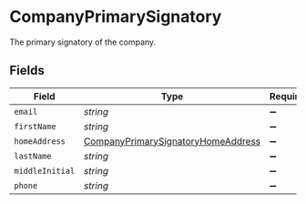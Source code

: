 # CompanyPrimarySignatory

The primary signatory of the company.


## Fields

| Field                                                                                           | Type                                                                                            | Required                                                                                        | Description                                                                                     |
| ----------------------------------------------------------------------------------------------- | ----------------------------------------------------------------------------------------------- | ----------------------------------------------------------------------------------------------- | ----------------------------------------------------------------------------------------------- |
| `email`                                                                                         | *string*                                                                                        | :heavy_minus_sign:                                                                              | N/A                                                                                             |
| `firstName`                                                                                     | *string*                                                                                        | :heavy_minus_sign:                                                                              | N/A                                                                                             |
| `homeAddress`                                                                                   | [CompanyPrimarySignatoryHomeAddress](../../models/shared/companyprimarysignatoryhomeaddress.md) | :heavy_minus_sign:                                                                              | N/A                                                                                             |
| `lastName`                                                                                      | *string*                                                                                        | :heavy_minus_sign:                                                                              | N/A                                                                                             |
| `middleInitial`                                                                                 | *string*                                                                                        | :heavy_minus_sign:                                                                              | N/A                                                                                             |
| `phone`                                                                                         | *string*                                                                                        | :heavy_minus_sign:                                                                              | N/A                                                                                             |